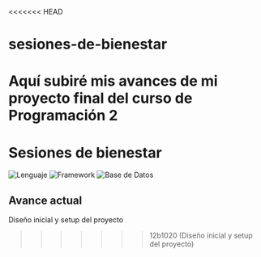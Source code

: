 <<<<<<< HEAD
# sesiones-de-bienestar
Aquí subiré mis avances de mi proyecto final del curso de Programación 2
=======
# Sesiones de bienestar
![Lenguaje](https://img.shields.io/badge/language-Java-blue)
![Framework](https://img.shields.io/badge/framework-Spring%20Boot-green)
![Base de Datos](https://img.shields.io/badge/database-PostgreSQL-blue)

## Avance actual
Diseño inicial y setup del proyecto
>>>>>>> 12b1020 (Diseño inicial y setup del proyecto)
